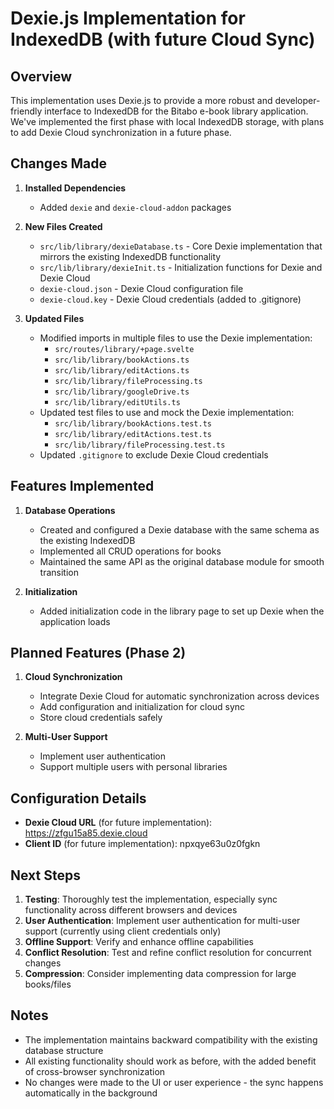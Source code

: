 # Dexie.js Implementation for IndexedDB (with future Cloud Sync)

## Overview

This implementation uses Dexie.js to provide a more robust and developer-friendly interface to IndexedDB for the Bitabo e-book library application. We've implemented the first phase with local IndexedDB storage, with plans to add Dexie Cloud synchronization in a future phase.

## Changes Made

1. **Installed Dependencies**
   - Added `dexie` and `dexie-cloud-addon` packages

2. **New Files Created**
   - `src/lib/library/dexieDatabase.ts` - Core Dexie implementation that mirrors the existing IndexedDB functionality
   - `src/lib/library/dexieInit.ts` - Initialization functions for Dexie and Dexie Cloud
   - `dexie-cloud.json` - Dexie Cloud configuration file
   - `dexie-cloud.key` - Dexie Cloud credentials (added to .gitignore)

3. **Updated Files**
   - Modified imports in multiple files to use the Dexie implementation:
     - `src/routes/library/+page.svelte`
     - `src/lib/library/bookActions.ts`
     - `src/lib/library/editActions.ts` 
     - `src/lib/library/fileProcessing.ts`
     - `src/lib/library/googleDrive.ts`
     - `src/lib/library/editUtils.ts`
   - Updated test files to use and mock the Dexie implementation:
     - `src/lib/library/bookActions.test.ts`
     - `src/lib/library/editActions.test.ts`
     - `src/lib/library/fileProcessing.test.ts`
   - Updated `.gitignore` to exclude Dexie Cloud credentials

## Features Implemented

1. **Database Operations**
   - Created and configured a Dexie database with the same schema as the existing IndexedDB
   - Implemented all CRUD operations for books
   - Maintained the same API as the original database module for smooth transition

2. **Initialization**
   - Added initialization code in the library page to set up Dexie when the application loads

## Planned Features (Phase 2)

1. **Cloud Synchronization**
   - Integrate Dexie Cloud for automatic synchronization across devices
   - Add configuration and initialization for cloud sync
   - Store cloud credentials safely

2. **Multi-User Support**
   - Implement user authentication
   - Support multiple users with personal libraries

## Configuration Details

- **Dexie Cloud URL** (for future implementation): https://zfgu15a85.dexie.cloud
- **Client ID** (for future implementation): npxqye63u0z0fgkn

## Next Steps

1. **Testing**: Thoroughly test the implementation, especially sync functionality across different browsers and devices
2. **User Authentication**: Implement user authentication for multi-user support (currently using client credentials only)
3. **Offline Support**: Verify and enhance offline capabilities
4. **Conflict Resolution**: Test and refine conflict resolution for concurrent changes
5. **Compression**: Consider implementing data compression for large books/files

## Notes

- The implementation maintains backward compatibility with the existing database structure
- All existing functionality should work as before, with the added benefit of cross-browser synchronization
- No changes were made to the UI or user experience - the sync happens automatically in the background